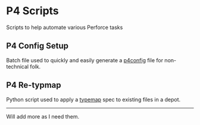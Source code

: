 # P4 Scripts
Scripts to help automate various Perforce tasks

## P4 Config Setup

Batch file used to quickly and easily generate a [p4config](https://www.perforce.com/perforce/doc.current/manuals/cmdref/P4CONFIG.html) file for non-technical folk.

## P4 Re-typmap

Python script used to apply a [typemap](https://www.perforce.com/perforce/r14.2/manuals/cmdref/p4_typemap.html) spec to existing files in a depot.

------

Will add more as I need them.

## 

